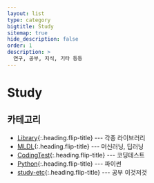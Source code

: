```yaml
---
layout: list
type: category
bigtitle: Study
sitemap: true
hide_description: false
order: 1
description: >
  연구, 공부, 지식, 기타 등등
---
```


# Study

## 카테고리

* [Library]{:.heading.flip-title} --- 각종 라이브러리
* [MLDL]{:.heading.flip-title} --- 머신러닝, 딥러닝
* [CodingTest]{:.heading.flip-title} --- 코딩테스트
* [Python]{:.heading.flip-title} --- 파이썬
* [study-etc]{:.heading.flip-title} --- 공부 이것저것

[Library]: /library/
[MLDL]: /mldl/
[CodingTest]: /codingtest/
[Python]: /python/
[Study-etc]: /study-etc/

